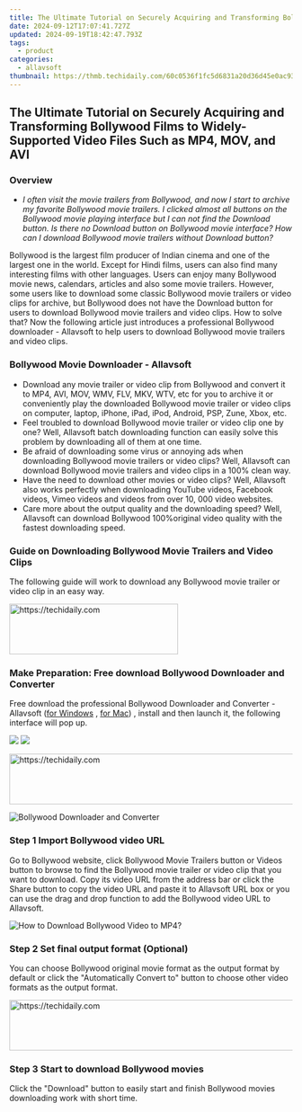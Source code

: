 ```yaml
---
title: The Ultimate Tutorial on Securely Acquiring and Transforming Bollywood Films to Widely-Supported Video Files Such as MP4, MOV, and AVI
date: 2024-09-12T17:07:41.727Z
updated: 2024-09-19T18:42:47.793Z
tags:
  - product
categories:
  - allavsoft
thumbnail: https://thmb.techidaily.com/60c0536f1fc5d6831a20d36d45e0ac93bc7d119ca6b31c73ad5af370fee6c60a.jpg
---
```


## The Ultimate Tutorial on Securely Acquiring and Transforming Bollywood Films to Widely-Supported Video Files Such as MP4, MOV, and AVI

### Overview

* _I often visit the movie trailers from Bollywood, and now I start to archive my favorite Bollywood movie trailers. I clicked almost all buttons on the Bollywood movie playing interface but I can not find the Download button. Is there no Download button on Bollywood movie interface? How can I download Bollywood movie trailers without Download button?_

Bollywood is the largest film producer of Indian cinema and one of the largest one in the world. Except for Hindi films, users can also find many interesting films with other languages. Users can enjoy many Bollywood movie news, calendars, articles and also some movie trailers. However, some users like to download some classic Bollywood movie trailers or video clips for archive, but Bollywood does not have the Download button for users to download Bollywood movie trailers and video clips. How to solve that? Now the following article just introduces a professional Bollywood downloader - Allavsoft to help users to download Bollywood movie trailers and video clips.

### Bollywood Movie Downloader - Allavsoft

* Download any movie trailer or video clip from Bollywood and convert it to MP4, AVI, MOV, WMV, FLV, MKV, WTV, etc for you to archive it or conveniently play the downloaded Bollywood movie trailer or video clips on computer, laptop, iPhone, iPad, iPod, Android, PSP, Zune, Xbox, etc.
* Feel troubled to download Bollywood movie trailer or video clip one by one? Well, Allavsoft batch downloading function can easily solve this problem by downloading all of them at one time.
* Be afraid of downloading some virus or annoying ads when downloading Bollywood movie trailers or video clips? Well, Allavsoft can download Bollywood movie trailers and video clips in a 100% clean way.
* Have the need to download other movies or video clips? Well, Allavsoft also works perfectly when downloading YouTube videos, Facebook videos, Vimeo videos and videos from over 10, 000 video websites.
* Care more about the output quality and the downloading speed? Well, Allavsoft can download Bollywood 100%original video quality with the fastest downloading speed.

### Guide on Downloading Bollywood Movie Trailers and Video Clips

The following guide will work to download any Bollywood movie trailer or video clip in an easy way.

<!-- affiliate ads begin -->
<a href="https://united.elfm.net/c/5597632/2139557/4704" target="_top" id="2139557">
  <img src="//a.impactradius-go.com/display-ad/4704-2139557" border="0" alt="https://techidaily.com" width="300" height="90"/>
</a>
<img height="0" width="0" src="https://united.elfm.net/i/5597632/2139557/4704" style="position:absolute;visibility:hidden;" border="0" />
<!-- affiliate ads end -->

### Make Preparation: Free download Bollywood Downloader and Converter

Free download the professional Bollywood Downloader and Converter - Allavsoft ([for Windows](https://tools.techidaily.com/allavsoft/products/) , [for Mac](https://tools.techidaily.com/allavsoft/products/)) , install and then launch it, the following interface will pop up.

[![](https://www.allavsoft.com/how-to/../images/how-to/free-download-win.jpg)](https://tools.techidaily.com/allavsoft/products/) [![](https://www.allavsoft.com/how-to/../images/how-to/free-download-mac.jpg)](https://tools.techidaily.com/allavsoft/products/)

<!-- affiliate ads begin -->
<a href="https://wigfever.sjv.io/c/5597632/2014859/22899" target="_top" id="2014859">
  <img src="//a.impactradius-go.com/display-ad/22899-2014859" border="0" alt="https://techidaily.com" width="728" height="90"/>
</a>
<img height="0" width="0" src="https://wigfever.sjv.io/i/5597632/2014859/22899" style="position:absolute;visibility:hidden;" border="0" />
<!-- affiliate ads end -->

![Bollywood Downloader and Converter](https://www.allavsoft.com/how-to/../images/allavsoft/screen-shot-600.jpg)

### Step 1 Import Bollywood video URL

Go to Bollywood website, click Bollywood Movie Trailers button or Videos button to browse to find the Bollywood movie trailer or video clip that you want to download. Copy its video URL from the address bar or click the Share button to copy the video URL and paste it to Allavsoft URL box or you can use the drag and drop function to add the Bollywood video URL to Allavsoft.

![How to Download Bollywood Video to MP4?](https://www.allavsoft.com/how-to/../images/how-to/download-rtmp-video/download-rtmp-video.jpg)

### Step 2 Set final output format (Optional)

You can choose Bollywood original movie format as the output format by default or click the "Automatically Convert to" button to choose other video formats as the output format.

<!-- affiliate ads begin -->
<a href="https://appsumo.8odi.net/c/5597632/2118312/7443" target="_top" id="2118312">
  <img src="//a.impactradius-go.com/display-ad/7443-2118312" border="0" alt="https://techidaily.com" width="728" height="90"/>
</a>
<img height="0" width="0" src="https://appsumo.8odi.net/i/5597632/2118312/7443" style="position:absolute;visibility:hidden;" border="0" />
<!-- affiliate ads end -->

### Step 3 Start to download Bollywood movies

Click the "Download" button to easily start and finish Bollywood movies downloading work with short time.

<ins class="adsbygoogle"
     style="display:block"
     data-ad-format="autorelaxed"
     data-ad-client="ca-pub-7571918770474297"
     data-ad-slot="1223367746"></ins>

<ins class="adsbygoogle"
     style="display:block"
     data-ad-client="ca-pub-7571918770474297"
     data-ad-slot="8358498916"
     data-ad-format="auto"
     data-full-width-responsive="true"></ins>
